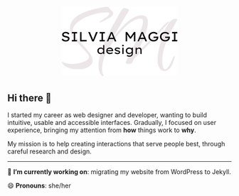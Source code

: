 <div align="center">
  <h1><img src="assets/smd-logo.png" alt="Silvia Maggi Design" width="260" height="156"></h1>
</div>

## Hi there 👋

I started my career as web designer and developer, wanting to build intuitive, usable and accessible interfaces.
Gradually, I focused on user experience, bringing my attention from **how** things work to **why**.

My mission is to help creating interactions that serve people best, through careful research and design.

---

🔭 **I’m currently working on**: migrating my website from WordPress to Jekyll.

😄 **Pronouns**: she/her
